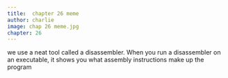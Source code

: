 ```yaml
---
title:  chapter 26 meme
author: charlie
image: chap 26 meme.jpg
chapter: 26
---
```

we use a neat tool called a disassembler. When you run a disassembler on an executable, it shows you what
assembly instructions make up the program